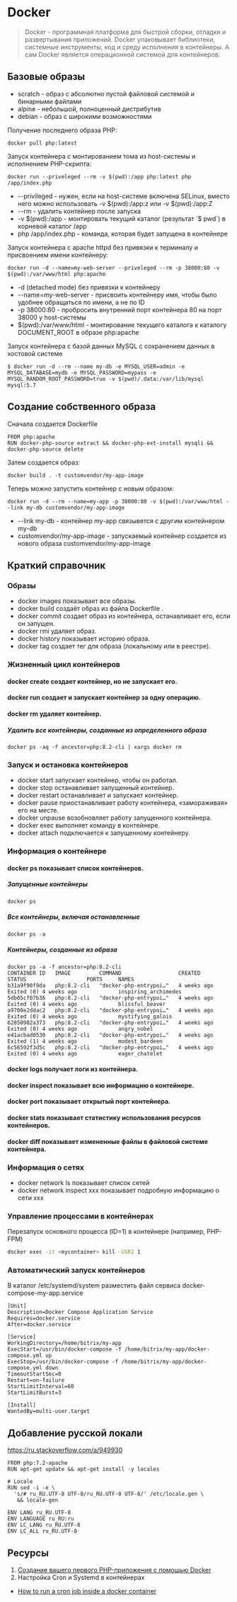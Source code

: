 # Docker

> Docker - программная платформа для быстрой сборки, отладки и
развертывания приложений. Docker упаковывает библиотеки, системные
инструменты, код и среду исполнения в контейнеры. А сам Docker является
операционной системой для контейнеров.

## Базовые образы

* scratch - образ с абсолютно пустой файловой системой и бинарными файлами
* alpine - небольшой, полноценный дистрибутив
* debian - образ с широкими возможностями

Получение последнего образа PHP:
```
docker pull php:latest
```

Запуск контейнера с монтированием тома из host-системы и исполнением
PHP-скрипта:
```
docker run --priveleged --rm -v $(pwd):/app php:latest php /app/index.php
```
* --privileged - нужен, если на host-системе включена SELinux, вместо
  него можно использовать -v $(pwd):/app:z или -v $(pwd):/app:Z
* --rm - удалить контейнер после запуска
* -v $(pwd):/app - монтировать текущий каталог (результат `$ pwd`) в
  корневой каталог /app
* php /app/index.php - команда, которая будет запущена в контейнере

Запуск контейнера с apache httpd без привязки к терминалу и присвоением
имени контейнеру:
```
docker run -d --name=my-web-server --priveleged --rm -p 38000:80 -v $(pwd):/var/www/html php:apache
```
* -d (detached mode) без привязки к контейнеру
* --name=my-web-server - присвоить контейнеру имя, чтобы было удобнее
  обращаться по имени, а не по ID
* -p 38000:80 - пробросить внутренний порт контейнера 80 на порт
  38000 у host-системы
* $(pwd):/var/www/html - монтирование текущего каталога к каталогу
  DOCUMENT_ROOT в образе php:apache

Запуск контейнера с базой данных MySQL с сохранением данных в хостовой
системе
```
$ docker run -d --rm --name my-db -e MYSQL_USER=admin -e MYSQL_DATABASE=mydb -e MYSQL_PASSWORD=mypass -e MYSQL_RANDOM_ROOT_PASSWORD=true -v $(pwd)/.data:/var/lib/mysql mysql:5.7
```

## Создание собственного образа

Сначала создается Dockerfile
```
FROM php:apache
RUN docker-php-source extract && docker-php-ext-install mysqli && docker-php-source delete
```

Затем создается образ:
```
docker build . -t customvendor/my-app-image
```

Теперь можно запустить контейнер с новым образом:
```
docker run -d --rm --name=my-app -p 38000:80 -v $(pwd):/var/www/html --link my-db customvendor/my-app-image
```
* --link my-db - контейнер my-app связывется с другим контейнером my-db
* customvendor/my-app-image - запускаемый контейнер создается из нового образа customvendor/my-app-image

## Краткий справочник

### Образы
* docker images показывает все образы.
* docker build создаёт образ из файла Dockerfile .
* docker commit создает образ из контейнера, останавливает его, если он запущен.
* docker rmi удаляет образ.
* docker history показывает историю образа.
* docker tag создает тег для образа (локальному или в реестре).

### Жизненный цикл контейнеров

#### docker create создает контейнер, но не запускает его.

#### docker run создает и запускает контейнер за одну операцию.

#### docker rm удаляет контейнер.

##### Удалить все контейнеры, созданные из определенного образа
```
docker ps -aq -f ancestor=php:8.2-cli | xargs docker rm
```

### Запуск и остановка контейнеров
* docker start запускает контейнер, чтобы он работал.
* docker stop останавливает запущенный контейнер.
* docker restart останавливает и запускает контейнер.
* docker pause приостанавливает работу контейнера, «замораживая» его на месте.
* docker unpause возобновляет работу запущенного контейнера.
* docker exec выполняет команду в контейнере.
* docker attach подключается к запущенному контейнеру.

### Информация о контейнере

#### docker ps показывает список контейнеров.

##### Запущенные контейнеры
```
docker ps
```

##### Все контейнеры, включая остановленные
```
docker ps -a
```

##### Контейнеры, созданные из образа
```
docker ps -a -f ancestor=php:8.2-cli
CONTAINER ID   IMAGE         COMMAND                  CREATED       STATUS                   PORTS     NAMES
b31a9f90f9da   php:8.2-cli   "docker-php-entrypoi…"   4 weeks ago   Exited (0) 4 weeks ago             inspiring_archimedes
5db05cf07b36   php:8.2-cli   "docker-php-entrypoi…"   4 weeks ago   Exited (0) 4 weeks ago             blissful_beaver
a9708e2ddac2   php:8.2-cli   "docker-php-entrypoi…"   4 weeks ago   Exited (0) 4 weeks ago             mystifying_galois
62850982a373   php:8.2-cli   "docker-php-entrypoi…"   4 weeks ago   Exited (0) 4 weeks ago             angry_nobel
e41acbad0530   php:8.2-cli   "docker-php-entrypoi…"   4 weeks ago   Exited (1) 4 weeks ago             modest_bardeen
6c56592f3d5c   php:8.2-cli   "docker-php-entrypoi…"   4 weeks ago   Exited (0) 4 weeks ago             eager_chatelet
```

#### docker logs получает логи из контейнера.
#### docker inspect  показывает всю информацию о контейнере.
#### docker port показывает открытый порт контейнера.
#### docker stats показывает статистику использования ресурсов контейнеров.
#### docker diff показывает измененные файлы в файловой системе контейнера.

### Информация о сетях
* docker network ls показывает список сетей
* docker network inspect xxx показывает подробную информацию о сети xxx

### Управление процессами в контейнерах

Перезапуск основного процесса (ID=1) в контейнере (например, PHP-FPM)
```bash
docker exec -it <mycontainer> kill -USR2 1
```

### Автоматический запуск контейнеров

В каталог /etc/systemd/system разместить файл сервиса docker-compose-my-app.service
```
[Unit]
Description=Docker Compose Application Service
Requires=docker.service
After=docker.service

[Service]
WorkingDirectory=/home/bitrix/my-app
ExecStart=/usr/bin/docker-compose -f /home/bitrix/my-app/docker-compose.yml up
ExecStop=/usr/bin/docker-compose -f /home/bitrix/my-app/docker-compose.yml down
TimeoutStartSec=0
Restart=on-failure
StartLimitInterval=60
StartLimitBurst=3

[Install]
WantedBy=multi-user.target
```

## Добавление русской локали
https://ru.stackoverflow.com/a/949930
```
FROM php:7.2-apache
RUN apt-get update && apt-get install -y locales

# Locale
RUN sed -i -e \
  's/# ru_RU.UTF-8 UTF-8/ru_RU.UTF-8 UTF-8/' /etc/locale.gen \
   && locale-gen

ENV LANG ru_RU.UTF-8
ENV LANGUAGE ru_RU:ru
ENV LC_LANG ru_RU.UTF-8
ENV LC_ALL ru_RU.UTF-8
```

## Ресурсы

1. [Создание вашего первого PHP-приложения с помощью Docker](https://leanpub.com/first-php-docker-application-ru)
2. Настройка Cron и Systemd в контейнерах
  * [How to run a cron job inside a docker container](https://stackoverflow.com/questions/37458287/how-to-run-a-cron-job-inside-a-docker-container)
